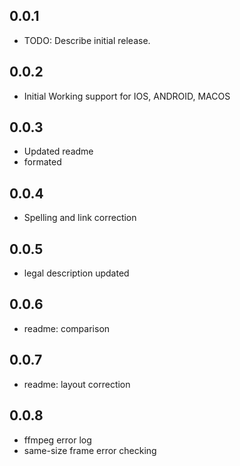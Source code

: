 ## 0.0.1

* TODO: Describe initial release.

## 0.0.2

* Initial Working support for IOS, ANDROID, MACOS

## 0.0.3

* Updated readme
* formated

## 0.0.4

* Spelling and link correction

## 0.0.5

* legal description updated

## 0.0.6

* readme: comparison

## 0.0.7

* readme: layout correction

## 0.0.8

* ffmpeg error log
* same-size frame error checking

